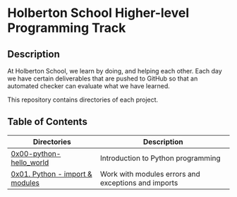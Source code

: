 # Holberton School Higher-level Programming Track

## Description

At Holberton School, we learn by doing, and helping each other. Each day we have certain deliverables that are pushed to GitHub so that an automated checker can evaluate what we have learned.

This repository contains directories of each project.

## Table of Contents

Directories | Description
------- | -------
[0x00-python-hello_world](https://github.com/ronroeandassociates/holbertonschool-higher_level_programming/tree/main/0x00-python-hello_world) | Introduction to Python programming
[0x01. Python - import & modules](https://github.com/ronroeandassociates/holbertonschool-higher_level_programming/tree/main/0x01-python-import_modules) | Work with modules errors and exceptions and imports

